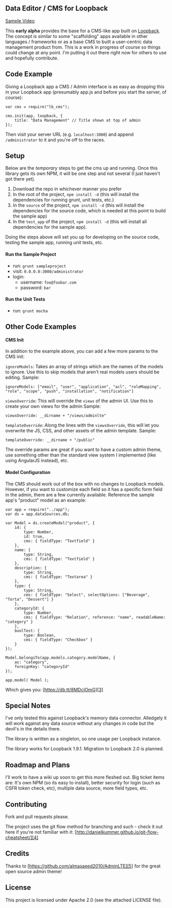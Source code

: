 ## Data Editor / CMS for Loopback

[Sample Video][1]

This **early alpha** provides the base for a CMS-like app built on [Loopback][2].  The concept is similar to some "scaffolding" apps available in other languages / frameworks or as a base CMS to built a user-centric data management product from.  This is a work in progress of course so things could change at any point.  I'm putting it out there right now for others to use and hopefully contribute.

## Code Example

Giving a Loopback app a CMS / Admin interface is as easy as dropping this in your Loopback app (presumably app.js and before you start the server, of course):

    var cms = require("lb_cms");
    
    cms.init(app, loopback, {
	    title: "Data Management" // Title shown at top of admin
    });
    
Then visit your server URL (e.g. `localhost:3000`) and append `/administrator` to it and you're off to the races.

## Setup

Below are the *temporary* steps to get the cms up and running.  Once this library gets its own NPM, it will be one step and not several (I just haven't got there yet).

 1. Download the repo in whichever manner you prefer
 2. In the root of the project, `npm install -d` (this will install the dependencies for running grunt, unit tests, etc.)
 3. In the `source` of the project, `npm install -d` (this will install the dependencies for the source code, which is needed at this point to build the sample app)
 4. In the `test_app` of the project, `npm install -d` (this will install all dependencies for the sample app).

Doing the steps above will set you up for developing on the source code, testing the sample app, running unit tests, etc.

#### Run the Sample Project

- run: `grunt sampleproject`
- visit: `0.0.0.0:3000/administrator`
- login:
    - username: `foo@foobar.com` 
    - password: `bar`
 
#### Run the Unit Tests

- run: `grunt mocha`

## Other Code Examples

#### CMS Init

In addition to the example above, you can add a few more params to the CMS init:

`ignoreModels`: Takes an array of strings which are the names of the models to ignore.  Use this to skip models that aren't real models users should be editing.  Sample:

    ignoreModels: ["email", "user", "application", "acl", "roleMapping", "role", "scope", "push", "installation", "notification"]
    
`viewsOverride`: This will override the `views` of the admin UI.  Use this to create your own views for the admin  Sample:

    viewsOverride: __dirname + "/views/adminlte"

`templateOverride`: Along the lines with the `viewsOverride`, this will let you overwrite the JS, CSS, and other assets of the admin template.  Sample:

    templateOverride: __dirname + "/public"
    
The override params are great if you want to have a custom admin theme, use something other than the standard view system I implemented (like using AngularJS instead), etc.

#### Model Configuration

The CMS should work out of the box with no changes to Loopback models.  However, if you want to customize each field so it has a specific form field in the admin, there are a few currently available.  Reference the sample app's "product" model as an example:

    var app = require("../app");
    var ds = app.dataSources.db;
    
    var Model = ds.createModel("product", {
    	id: {
    		type: Number,
    		id: true,
    		cms: { fieldType: "Textfield" }
    	},
    	name: {
    		type: String,
    		cms: { fieldType: "Textfield" }
    	},
    	description: {
    		type: String,
    		cms: { fieldType: "Textarea" }
    	},
    	type: {
    		type: String,
    		cms: { fieldType: "Select", selectOptions: ["Beverage", "Torta", "Dessert"] }
    	},
    	categoryId: {
    		type: Number,
    		cms: { fieldType: "Relation", reference: "name", readableName: "category" }
    	},
    	boolTest: {
    		type: Boolean,
    		cms: { fieldType: "Checkbox" }
    	}
    });
    
    Model.belongsTo(app.models.category.modelName, {
    	as: "category",
    	foreignKey: "categoryId"
    });
    
    app.model( Model );

Which gives you:  [https://db.tt/8MDcIOmG][3]

## Special Notes
I've only tested this against Loopback's memory data connector.  Alledgely it will work against any data source without any changes in code but the devil's in the details there.

The library is written as a singleton, so one usage per Loopback instance.

The library works for Loopback 1.9.1.  Migration to Loopback 2.0 is planned.

## Roadmap and Plans
I'll work to have a wiki up soon to get this more fleshed out.  Big ticket items are: It's own NPM (so its easy to install), better security for login (such as CSFR token check, etc), multiple data source, more field types, etc.

## Contributing

Fork and pull requests please.

The project uses the git flow method for branching and such - check it out here if you're not familiar with it: [http://danielkummer.github.io/git-flow-cheatsheet/][4]

## Credits

Thanks to [https://github.com/almasaeed2010/AdminLTE][5] for the great open source admin theme!

## License

This project is licensed under Apache 2.0 (see the attached LICENSE file).


  [1]: https://www.dropbox.com/s/d3r6w5rhoylwz8g/2014-08-10_13-11-56.mp4
  [2]: loopback.io
  [3]: https://db.tt/8MDcIOmG
  [4]: http://danielkummer.github.io/git-flow-cheatsheet/
  [5]: https://github.com/almasaeed2010/AdminLTE